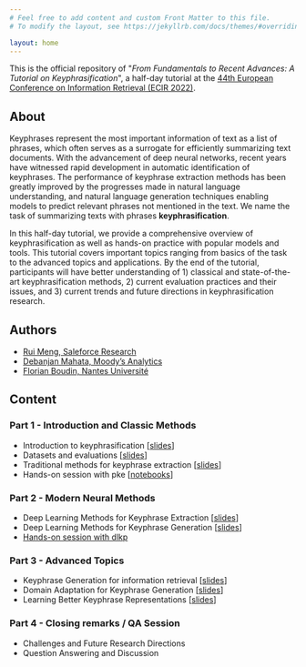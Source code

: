 ```yaml
---
# Feel free to add content and custom Front Matter to this file.
# To modify the layout, see https://jekyllrb.com/docs/themes/#overriding-theme-defaults

layout: home
---
```


This is the official repository of "*From Fundamentals to Recent Advances: A Tutorial on Keyphrasification*", a half-day tutorial at the [44th European Conference on Information Retrieval (ECIR 2022)]([https://ecir2022.org/).

## About

Keyphrases represent the most important information of text as a list of phrases, which often serves as a surrogate for efficiently summarizing text documents.
With the advancement of deep neural networks, recent years have witnessed rapid development in automatic identification of keyphrases.
The performance of keyphrase extraction methods has been greatly improved by the progresses made in natural language understanding, and natural language generation techniques enabling models to predict relevant phrases not mentioned in the text.
We name the task of summarizing texts with phrases **keyphrasification**.

In this half-day tutorial, we provide a comprehensive overview of keyphrasification as well as hands-on practice with popular models and tools.
This tutorial covers important topics ranging from basics of the task to the advanced topics and applications. By the end of the tutorial, participants will have better understanding of 1) classical and state-of-the-art keyphrasification methods, 2) current evaluation practices and their issues, and 3) current trends and future directions in keyphrasification research.

## Authors

- [Rui Meng, Saleforce Research](http://memray.me/)
- [Debanjan Mahata, Moody’s Analytics](https://sites.google.com/a/ualr.edu/debanjan-mahata/)
- [Florian Boudin, Nantes Université](https://boudinfl.github.io/)

## Content

### Part 1 - Introduction and Classic Methods

- Introduction to keyphrasification [[slides](https://docs.google.com/presentation/d/1WM0K7dYTCiSfCCyFZLcZgijEulCVVFRep6kUlCTMHAY/edit?usp=sharing)]
- Datasets and evaluations [[slides](https://docs.google.com/presentation/d/1pPXTFfwTXeHOT9MhYL_LNTGNai-bL3sxpEOd2-UdiwI/edit?usp=sharing)]
- Traditional methods for keyphrase extraction [[slides](https://docs.google.com/presentation/d/1TLk9RN13g9iUCm2YaW4j7JI7FuMPetWSPGmUPDsxJQY/edit?usp=sharing)]
- Hands-on session with pke [[notebooks](https://github.com/keyphrasification/hands-on-with-pke)]

### Part 2 - Modern Neural Methods

- Deep Learning Methods for Keyphrase Extraction [[slides](https://docs.google.com/presentation/d/182cXR8IFGaC4Vh_oaivF9newfHxBWpntv6ERYr0Y7s0/edit?usp=sharing)]
- Deep Learning Methods for Keyphrase Generation [[slides](https://docs.google.com/presentation/d/1lNDEpWd2lJEjrasDwgoxUpqqjBknCnixr1dPw29WKZI/edit?usp=sharing)]
- [Hands-on session with dlkp]()

### Part 3 - Advanced Topics

- Keyphrase Generation for information retrieval [[slides](https://docs.google.com/presentation/d/1aYkWecZbRzw_J0ua6bHktsLZu4x3I6CFgtldg4C6oU4/edit?usp=sharing)]
- Domain Adaptation for Keyphrase Generation [[slides](https://docs.google.com/presentation/d/164W4Ottqg2cH-9KNAJbG-SOduMjaCpsGMXV3HT0C06Q/edit?usp=sharing)]
- Learning Better Keyphrase Representations [[slides](https://docs.google.com/presentation/d/1ZWuMkD2bstWvsCidnUGHfssmIB0A08lQ-7Udsb4JLm4/edit?usp=sharing)]

### Part 4 - Closing remarks / QA Session

- Challenges and Future Research Directions
- Question Answering and Discussion
